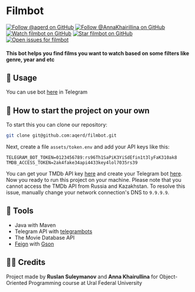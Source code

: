 # Filmbot
[![Follow @aqerd on GitHub](https://img.shields.io/github/followers/aqerd?label=Ruslan%20Suleymanov&style=social-&labelColor=black&color=111111)](https://github.com/aqerd)
[![Follow @AnnaKhairillina on GitHub](https://img.shields.io/github/followers/AnnaKhairillina?label=Anna%20Khairullina&style=social-&labelColor=black&color=111111)](https://github.com/AnnaKhairillina)
[![Watch filmbot on GitHub](https://img.shields.io/github/watchers/aqerd/filmbot?label=Watch&style=social-&labelColor=black&color=111111)](https://github.com/aqerd/filmbot/subscription)
[![Star filmbot on GitHub](https://img.shields.io/github/stars/aqerd/filmbot?label=Star&style=social-&labelColor=black&color=111111)](https://github.com/aqerd/filmbot)
[![Open issues for filmbot](https://img.shields.io/github/issues/aqerd/filmbot?label=Issues&labelColor=black&color=111111)](https://github.com/aqerd/filmbot/issues)
#### This bot helps you find films you want to watch based on some filters like genre, year and etc

## 🚀 Usage
You can use bot [here](https://t.me/findfilmsbyfiltersbot) in Telegram

## 🔗 How to start the project on your own
To start this you can clone our repository:
```bash
git clone git@github.com:aqerd/filmbot.git
```
Next, create a file `assets/token.env` and add your API keys like this:
```env
TELEGRAM_BOT_TOKEN=0123456789:rs96Th1SaPiK3YiSdEfin1t3lyFaK310ak8
TMDB_ACCESS_TOKEN=2ak4fake34api4433key4lol7035rs39
```
You can get your TMDb API key [here](https://www.themoviedb.org/settings/api) and create your Telegram bot [here](https://t.me/BotFather).
Now you ready to run this project on your machine.
Please note that you cannot access the TMDb API from Russia and Kazakhstan. To resolve this issue, manually change your network connection's DNS to `9.9.9.9`.

## 🔨 Tools
- Java with Maven
- Telegram API with [telegrambots](https://github.com/rubenlagus/TelegramBots)
- The Movie Database API
- [Feign](https://github.com/OpenFeign/feign) with [Gson](https://github.com/google/gson)

## 🧑‍💻 Credits
Project made by **Ruslan Suleymanov** and **Anna Khairullina** for Object-Oriented Programming course at Ural Federal University 
